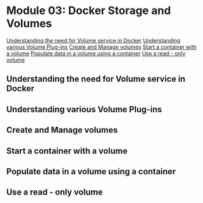 # Module 03: Docker Storage and Volumes
[Understanding the need for Volume service in Docker]()
[Understanding various Volume Plug-ins]()
[Create and Manage volumes]()
[Start a container with a volume]()
[Populate data in a volume using a container]()
[Use a read - only volume]()

 ## Understanding the need for Volume service in Docker

 ## Understanding various Volume Plug-ins

 ## Create and Manage volumes

 ## Start a container with a volume

 ## Populate data in a volume using a container

 ## Use a read - only volume